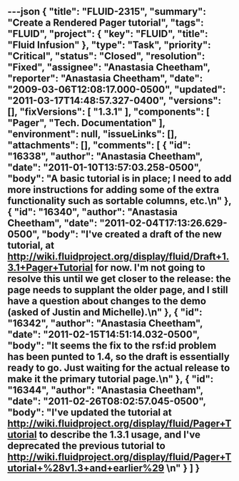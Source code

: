 ---json
{
  "title": "FLUID-2315",
  "summary": "Create a Rendered Pager tutorial",
  "tags": "FLUID",
  "project": {
    "key": "FLUID",
    "title": "Fluid Infusion"
  },
  "type": "Task",
  "priority": "Critical",
  "status": "Closed",
  "resolution": "Fixed",
  "assignee": "Anastasia Cheetham",
  "reporter": "Anastasia Cheetham",
  "date": "2009-03-06T12:08:17.000-0500",
  "updated": "2011-03-17T14:48:57.327-0400",
  "versions": [],
  "fixVersions": [
    "1.3.1"
  ],
  "components": [
    "Pager",
    "Tech. Documentation"
  ],
  "environment": null,
  "issueLinks": [],
  "attachments": [],
  "comments": [
    {
      "id": "16338",
      "author": "Anastasia Cheetham",
      "date": "2011-01-10T13:57:03.258-0500",
      "body": "A basic tutorial is in place; I need to add more instructions for adding some of the extra functionality such as sortable columns, etc.\n"
    },
    {
      "id": "16340",
      "author": "Anastasia Cheetham",
      "date": "2011-02-04T17:13:26.629-0500",
      "body": "I've created a draft of the new tutorial, at <http://wiki.fluidproject.org/display/fluid/Draft+1.3.1+Pager+Tutorial> for now. I'm not going to resolve this until we get closer to the release: the page needs to supplant the older page, and I still have a question about changes to the demo (asked of Justin and Michelle).\n"
    },
    {
      "id": "16342",
      "author": "Anastasia Cheetham",
      "date": "2011-02-15T14:51:14.032-0500",
      "body": "It seems the fix to the rsf:id problem has been punted to 1.4, so the draft is essentially ready to go. Just waiting for the actual release to make it the primary tutorial page.\n"
    },
    {
      "id": "16344",
      "author": "Anastasia Cheetham",
      "date": "2011-02-26T08:02:57.045-0500",
      "body": "I've updated the tutorial at <http://wiki.fluidproject.org/display/fluid/Pager+Tutorial> to describe the 1.3.1 usage, and I've deprecated the previous tutorial to <http://wiki.fluidproject.org/display/fluid/Pager+Tutorial+%28v1.3+and+earlier%29>&#x20;\n"
    }
  ]
}
---

        